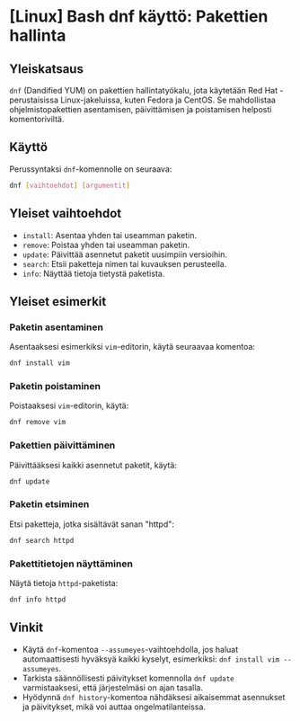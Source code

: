 # [Linux] Bash dnf käyttö: Pakettien hallinta

## Yleiskatsaus
`dnf` (Dandified YUM) on pakettien hallintatyökalu, jota käytetään Red Hat -perustaisissa Linux-jakeluissa, kuten Fedora ja CentOS. Se mahdollistaa ohjelmistopakettien asentamisen, päivittämisen ja poistamisen helposti komentoriviltä.

## Käyttö
Perussyntaksi `dnf`-komennolle on seuraava:

```bash
dnf [vaihtoehdot] [argumentit]
```

## Yleiset vaihtoehdot
- `install`: Asentaa yhden tai useamman paketin.
- `remove`: Poistaa yhden tai useamman paketin.
- `update`: Päivittää asennetut paketit uusimpiin versioihin.
- `search`: Etsii paketteja nimen tai kuvauksen perusteella.
- `info`: Näyttää tietoja tietystä paketista.

## Yleiset esimerkit
### Paketin asentaminen
Asentaaksesi esimerkiksi `vim`-editorin, käytä seuraavaa komentoa:

```bash
dnf install vim
```

### Paketin poistaminen
Poistaaksesi `vim`-editorin, käytä:

```bash
dnf remove vim
```

### Pakettien päivittäminen
Päivittääksesi kaikki asennetut paketit, käytä:

```bash
dnf update
```

### Paketin etsiminen
Etsi paketteja, jotka sisältävät sanan "httpd":

```bash
dnf search httpd
```

### Pakettitietojen näyttäminen
Näytä tietoja `httpd`-paketista:

```bash
dnf info httpd
```

## Vinkit
- Käytä `dnf`-komentoa `--assumeyes`-vaihtoehdolla, jos haluat automaattisesti hyväksyä kaikki kyselyt, esimerkiksi: `dnf install vim --assumeyes`.
- Tarkista säännöllisesti päivitykset komennolla `dnf update` varmistaaksesi, että järjestelmäsi on ajan tasalla.
- Hyödynnä `dnf history`-komentoa nähdäksesi aikaisemmat asennukset ja päivitykset, mikä voi auttaa ongelmatilanteissa.